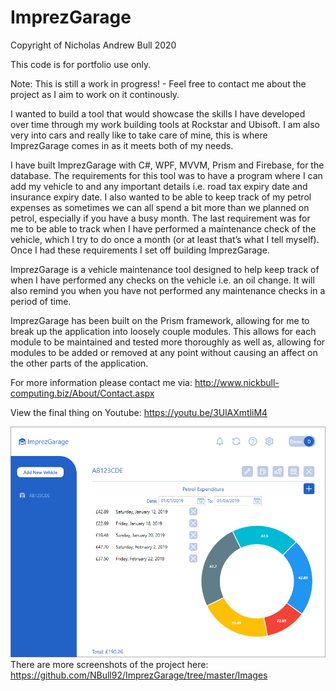 # ImprezGarage

Copyright of Nicholas Andrew Bull 2020

This code is for portfolio use only.

Note: This is still a work in progress! - Feel free to contact me about the project as I aim to work on it continously.

I wanted to build a tool that would showcase the skills I have developed over time through my work building tools at Rockstar and Ubisoft. I am also very into cars and really like to take care of mine, this is where ImprezGarage comes in as it meets both of my needs.

I have built ImprezGarage with C#, WPF, MVVM, Prism and Firebase, for the database. The requirements for this tool was to have a program where I can add my vehicle to and any important details i.e. road tax expiry date and insurance expiry date. I also wanted to be able to keep track of my petrol expenses as sometimes we can all spend a bit more than we planned on petrol, especially if you have a busy month. The last requirement was for me to be able to track when I have performed a maintenance check of the vehicle, which I try to do once a month (or at least that’s what I tell myself). Once I had these requirements I set off building ImprezGarage.

ImprezGarage is a vehicle maintenance tool designed to help keep track of when I have performed any checks on the vehicle i.e. an oil change. It will also remind you when you have not performed any maintenance checks in a period of time.

ImprezGarage has been built on the Prism framework, allowing for me to break up the application into loosely couple modules. This allows for each module to be maintained and tested more thoroughly as well as, allowing for modules to be added or removed at any point without causing an affect on the other parts of the application.

For more information please contact me via: http://www.nickbull-computing.biz/About/Contact.aspx

View the final thing on Youtube: https://youtu.be/3UlAXmtliM4

![alt text](https://github.com/NBull92/ImprezGarage/blob/master/Images/New%20UI/ImprezGarage_t8PGjxkB8Y_v2.png)
There are more screenshots of the project here: https://github.com/NBull92/ImprezGarage/tree/master/Images
